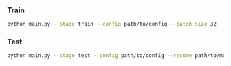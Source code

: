 ### Train
```bash
python main.py --stage train --config path/to/config --batch_size 32
```

### Test
```bash
python main.py --stage test --config path/to/config --resume path/to/model
```

